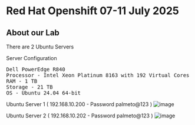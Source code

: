 # Red Hat Openshift 07-11 July 2025


## About our Lab
There are 2 Ubuntu Servers

Server Configuration
<pre>
Dell PowerEdge R840
Processor - Intel Xeon Platinum 8163 with 192 Virtual Cores
RAM - 1 TB
Storage - 21 TB
OS - Ubuntu 24.04 64-bit
</pre>

Ubuntu Server 1 ( 192.168.10.200 - Password palmeto@123 )
![image](https://github.com/user-attachments/assets/ef202390-8808-4c7a-b658-f603a1497ff3)

Ubuntu Server 2 ( 192.168.10.202 - Password palmeto@123 )
![image](https://github.com/user-attachments/assets/21fa68c2-35cc-464e-b44b-d2cfc60b6f81)
